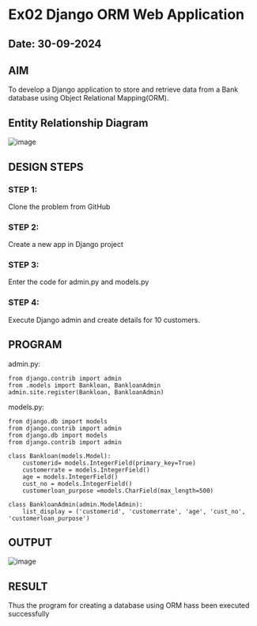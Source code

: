 # Ex02 Django ORM Web Application
## Date: 30-09-2024

## AIM
To develop a Django application to store and retrieve data from a Bank database using Object Relational Mapping(ORM).

## Entity Relationship Diagram

![image](https://github.com/user-attachments/assets/a32d6fed-6560-4d4b-a2eb-002603fe1a4b)


## DESIGN STEPS

### STEP 1:
Clone the problem from GitHub

### STEP 2:
Create a new app in Django project

### STEP 3:
Enter the code for admin.py and models.py

### STEP 4:
Execute Django admin and create details for 10 customers.

## PROGRAM

admin.py:
```
from django.contrib import admin
from .models import Bankloan, BankloanAdmin  
admin.site.register(Bankloan, BankloanAdmin)
```
models.py:
```
from django.db import models
from django.contrib import admin
from django.db import models
from django.contrib import admin

class Bankloan(models.Model):
    customerid= models.IntegerField(primary_key=True)
    customerrate = models.IntegerField()
    age = models.IntegerField()  
    cust_no = models.IntegerField()
    customerloan_purpose =models.CharField(max_length=500)

class BankloanAdmin(admin.ModelAdmin):
    list_display = ('customerid', 'customerrate', 'age', 'cust_no', 'customerloan_purpose')
```

## OUTPUT

![image](https://github.com/user-attachments/assets/432c72f7-dce1-425d-bc97-49ed25aa3fe0)



## RESULT
Thus the program for creating a database using ORM hass been executed successfully
